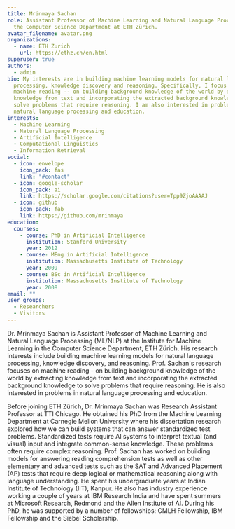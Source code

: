 ```yaml
---
title: Mrinmaya Sachan
role: Assistant Professor of Machine Learning and Natural Language Processing in
  the Computer Science Department at ETH Zürich.
avatar_filename: avatar.png
organizations:
  - name: ETH Zurich
    url: https://ethz.ch/en.html
superuser: true
authors:
  - admin
bio: My interests are in building machine learning models for natural language
  processing, knowledge discovery and reasoning. Specifically, I focus on
  machine reading -- on building background knowledge of the world by extracting
  knowledge from text and incorporating the extracted background knowledge to
  solve problems that require reasoning. I am also interested in problems in
  natural language processing and education.
interests:
  - Machine Learning
  - Natural Language Processing
  - Artificial Intelligence
  - Computational Linguistics
  - Information Retrieval
social:
  - icon: envelope
    icon_pack: fas
    link: "#contact"
  - icon: google-scholar
    icon_pack: ai
    link: https://scholar.google.com/citations?user=Tpp9ZjoAAAAJ
  - icon: github
    icon_pack: fab
    link: https://github.com/mrinmaya
education:
  courses:
    - course: PhD in Artificial Intelligence
      institution: Stanford University
      year: 2012
    - course: MEng in Artificial Intelligence
      institution: Massachusetts Institute of Technology
      year: 2009
    - course: BSc in Artificial Intelligence
      institution: Massachusetts Institute of Technology
      year: 2008
email: ""
user_groups:
  - Researchers
  - Visitors
---
```

Dr. Mrinmaya Sachan is Assistant Professor of Machine Learning and Natural Language Processing (ML/NLP) at the Institute for Machine Learning in the Computer Science Department, ETH Zürich. His research interests include building machine learning models for natural language processing, knowledge discovery, and reasoning. Prof. Sachan's research focuses on machine reading - on building background knowledge of the world by extracting knowledge from text and incorporating the extracted background knowledge to solve problems that require reasoning. He is also interested in problems in natural language processing and education.

Before joining ETH Zürich, Dr. Mrinmaya Sachan was Research Assistant Professor at TTI Chicago. He obtained his PhD from the Machine Learning Department at Carnegie Mellon University where his dissertation research explored how we can build systems that can answer standardized test problems. Standardized tests require AI systems to interpret textual (and visual) input and integrate common-sense knowledge. These problems often require complex reasoning. Prof. Sachan has worked on building models for answering reading comprehension tests as well as other elementary and advanced tests such as the SAT and Advanced Placement (AP) tests that require deep logical or mathematical reasoning along with language understanding. He spent his undergraduate years at Indian Institute of Technology (IIT), Kanpur. He also has industry experience working a couple of years at IBM Research India and have spent summers at Microsoft Research, Redmond and the Allen Institute of AI. During his PhD, he was supported by a number of fellowships: CMLH Fellowship, IBM Fellowship and the Siebel Scholarship.
